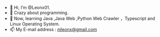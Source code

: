 - 👋 Hi, I’m @Leonx01.
- 👀 Crazy about programming.
- 💞️ Now, learning Java ,Java Web ,Python Web Crawler ，Typescript and Linux Operating System.
- 📫 My E-mail address : nileonx@gmail.com

<!---
Leonx01/Leonx01 is a ✨ special ✨ repository because its `README.md` (this file) appears on your GitHub profile.
You can click the Preview link to take a look at your changes.
--->
